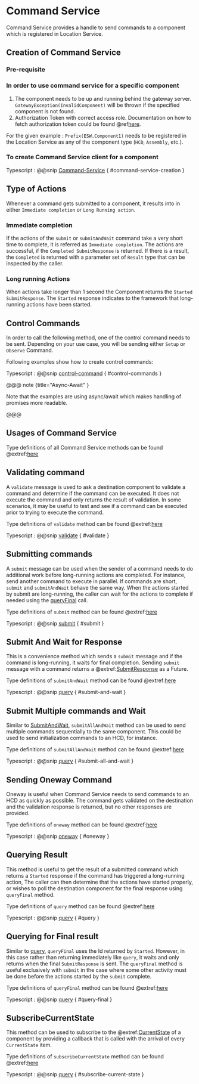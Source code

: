 # Command Service

Command Service provides a handle to send commands to a component which is registered in Location Service.

## Creation of Command Service

### Pre-requisite

### In order to use command service for a specific component

  1. The component needs to be up and running behind the gateway server.
    `GatewayException(InvalidComponent)` will be thrown if the specified component is not found.
  2. Authorization Token with correct access role.
     Documentation on how to fetch authorization token could be found @ref[here](../aas/auth-components.md).

For the given example : `Prefix(ESW.Component1)` needs to be registered in the Location Service as any of the component type (`HCD`, `Assembly`, etc.).

### To create Command Service client for a component

Typescript
:   @@snip [Command-Service](../../../../example/src/documentation/command/CommandExamples.ts) { #command-service-creation }

## Type of Actions

Whenever a command gets submitted to a component, it results into in either `Immediate completion` or `Long Running action`.

### Immediate completion

If the actions of the `submit` or `submitAndWait` command take a very short time to complete, it is referred as `Immediate completion`.
The actions are successful, if the `Completed SubmitResponse` is returned. If there is a result, the `Completed` is returned with a parameter set of `Result` type that can be inspected by the caller.

### Long running Actions

When actions take longer than 1 second the Component returns the `Started SubmitResponse`. The `Started` response indicates to the framework that long-running actions have been started.

## Control Commands

In order to call the following method, one of the control command needs to be sent. Depending on your use case, you will be sending either `Setup` or `Observe` Command.

Following examples show how to create control commands:

Typescript
:   @@snip [control-command](../../../../example/src/documentation/command/CommandExamples.ts) { #control-commands }

@@@ note {title="Async-Await" }

Note that the examples are using async/await which makes handling of promises more readable.

@@@

## Usages of Command Service

Type definitions of all Command Service methods can be found @extref:[here](ts-docs:interfaces/clients.commandservice.html)

## Validating command

A `validate` message is used to ask a destination component to validate a command and determine if the command can be executed. It does not execute the command and only returns the result of validation. In some scenarios, it may be useful to test and see if a command can be executed prior to trying to execute the command.

Type definitions of `validate` method can be found @extref:[here](ts-docs:interfaces/clients.commandservice.html#validate)

Typescript
:   @@snip [validate](../../../../example/src/documentation/command/CommandExamples.ts) { #validate }

## Submitting commands

A `submit` message can be used when the sender of a command needs to do additional work before long-running actions are completed. For instance, send another command to execute in parallel. If commands are short, `submit` and `submitAndWait` behave the same way. When the actions started by submit are long-running, the caller can wait for the actions to complete if needed using the [queryFinal](#queryfinal) call.

Type definitions of `submit` method can be found @extref:[here](ts-docs:interfaces/clients.commandservice.html#submit)

Typescript
:   @@snip [submit](../../../../example/src/documentation/command/CommandExamples.ts) { #submit }

## Submit And Wait for Response

This is a convenience method which sends a `submit` message and if the command is long-running, it waits for final completion. Sending `submit` message with a command returns a @extref:[SubmitResponse](ts-docs:modules/models.html#submitresponse) as a Future.

Type definitions of `submitAndWait` method can be found @extref:[here](ts-docs:interfaces/clients.commandservice.html#submitandwait)

Typescript
:   @@snip [query](../../../../example/src/documentation/command/CommandExamples.ts) { #submit-and-wait }

## Submit Multiple commands and Wait

Similar to [SubmitAndWait](#submit-and-wait-for-response), `submitAllAndWait` method can be used to send multiple commands sequentially to the same component. This could be used to send initialization commands to an HCD, for instance.

Type definitions of `submitAllAndWait` method can be found @extref:[here](ts-docs:interfaces/clients.commandservice.html#submitallandwait)

Typescript
:   @@snip [query](../../../../example/src/documentation/command/CommandExamples.ts) { #submit-all-and-wait }

## Sending Oneway Command

Oneway is useful when Command Service needs to send commands to an HCD as quickly as possible. The command gets validated on the destination and the validation response is returned, but no other responses are provided.

Type definitions of `oneway` method can be found @extref:[here](ts-docs:interfaces/clients.commandservice.html#oneway)

Typescript
:   @@snip [oneway](../../../../example/src/documentation/command/CommandExamples.ts) { #oneway }

## Querying Result

This method is useful to get the result of a submitted command which returns a `Started` response if the command has triggered a long-running action, The caller can then determine that the actions have started properly, or wishes to poll the destination component for the final response using `queryFinal` method.

Type definitions of `query` method can be found @extref:[here](ts-docs:interfaces/clients.commandservice.html#query)

Typescript
:   @@snip [query](../../../../example/src/documentation/command/CommandExamples.ts) { #query }

## Querying for Final result

Similar to [query](#querying-result), `queryFinal` uses the Id returned by `Started`. However, in this case rather than returning immediately like `query`, it waits and only returns when the final `SubmitResponse` is sent. The `queryFinal` method is useful exclusively with `submit` in the case where some other activity must be done before the actions started by the `submit` complete.

Type definitions of `queryFinal` method can be found @extref:[here](ts-docs:interfaces/clients.commandservice.html#queryfinal)

Typescript
:   @@snip [query](../../../../example/src/documentation/command/CommandExamples.ts) { #query-final }

## SubscribeCurrentState

This method can be used to subscribe to the @extref:[CurrentState](ts-docs:classes/models.currentstate.html) of a component by providing a callback that is called with the arrival of every `CurrentState` item.

Type definitions of `subscribeCurrentState` method can be found @extref:[here](ts-docs:interfaces/clients.commandservice.html#subscribecurrentstate)

Typescript
:   @@snip [query](../../../../example/src/documentation/command/CommandExamples.ts) { #subscribe-current-state }
